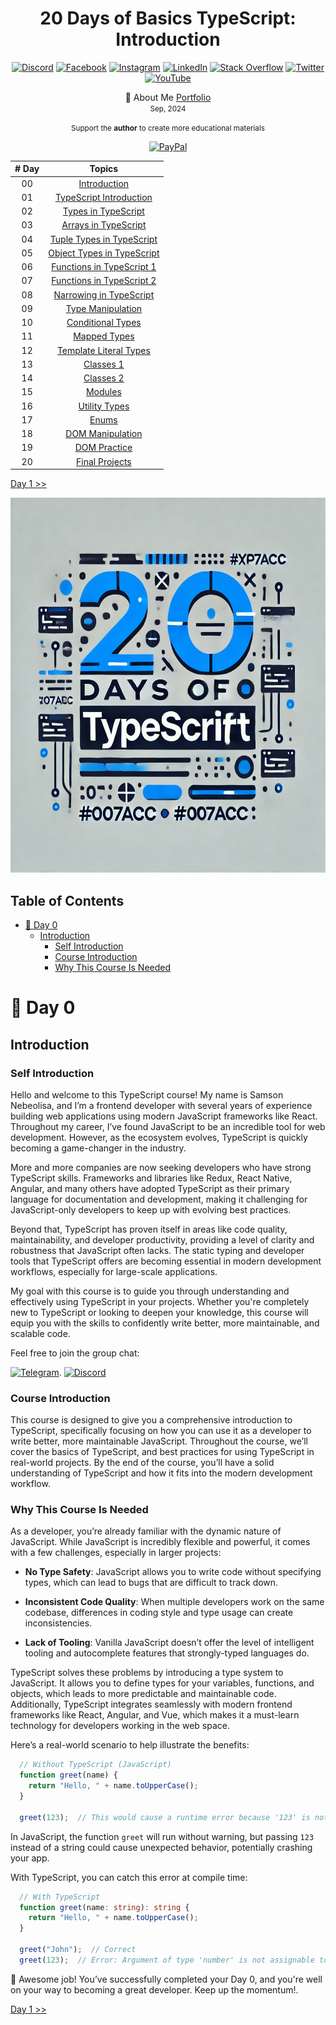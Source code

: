 <div align="center"> 
  <h1>20 Days of Basics TypeScript: Introduction </h1>
</div>

<div align="center"> 

<!-- Social links -->
[![Discord](https://img.shields.io/badge/Discord-%237289DA.svg?logo=discord&logoColor=white)](htttps://discord.gg/Samson#0273) [![Facebook](https://img.shields.io/badge/Facebook-%231877F2.svg?logo=Facebook&logoColor=white)](https://www.facebook.com/chiemezie.nebeolisa/) [![Instagram](https://img.shields.io/badge/Instagram-%23E4405F.svg?logo=Instagram&logoColor=white)](https://www.instagram.com/samson_nebeolisa/) [![LinkedIn](https://img.shields.io/badge/LinkedIn-%230077B5.svg?logo=linkedin&logoColor=white)](https://www.linkedin.com/in/chiemezie-samson-nebeolisa-32897310b/) [![Stack Overflow](https://img.shields.io/badge/-Stackoverflow-FE7A16?logo=stack-overflow&logoColor=white)](https://stackoverflow.com/users/20653301/nebeolisa-chiemezie-samson) [![Twitter](https://img.shields.io/badge/Twitter-%231DA1F2.svg?logo=Twitter&logoColor=white)](https://twitter.com/SamsonChiemezie) [![YouTube](https://img.shields.io/badge/YouTube-%23FF0000.svg?logo=YouTube&logoColor=white)](https://myaccount.google.com/u/0/?utm_source=YouTubeWeb&tab=rk&utm_medium=act&tab=rk&hl=en) 

<!-- Portfolio -->
 📰 About Me [Portfolio](https://www.nebe-samson.com/)
 <br/>
  <small>Sep, 2024</small>

  <p>
    <small>Support the <strong>author</strong> to create more educational materials</small>
     <br/>
     
  [![PayPal](https://img.shields.io/badge/PayPal-00457C?logo=paypal&logoColor=white)](https://paypal.me/ChiemezieSamson?country.x=KR&locale.x=en_US)
  </p>
</div>


|       # Day       |                               Topics                                    |
|:-----------------:| :----------------------------------------------------------------------:|
|         00        |                   [Introduction](./README.md#-day-0)                    |
|         01        |  [TypeScript Introduction](./src/Day1_TypeScript_Introduction/Day1.md)  |
|         02        |            [Types in TypeScript](./src/Day2_Types/Day2.md)              |
|         03        |         [Arrays in TypeScript](./src/Day3_Array_Type/Day3.md)           |
|         04        |         [Tuple Types in TypeScript](./src/Day4_Tuple/Day4.md)           |
|         05        |        [Object Types in TypeScript](./src/Day5_Objects/Day5.md)         |
|         06        |       [Functions in TypeScript 1](./src/Day6_Functions_1/Day6.md)       |
|         07        |       [Functions in TypeScript 2](./src/Day7_Functions_2/Day7.md)       |
|         08        |         [Narrowing in TypeScript](./src/Day8_Narrowing/Day8.md)         |
|         09        |        [Type Manipulation](./src/Day9_Type_Manipulation/Day9.md)        |
|         10        |      [Conditional Types](./src/Day10_Conditional_Types/Day10.md)        |
|         11        |            [Mapped Types](./src/Day11_Mapped_Types/Day11.md)            |
|         12        |  [Template Literal Types](./src/Day12_Template_Literal_Types/Day12.md)  |
|         13        |              [Classes 1](./src/Day13_Classes_1/Day13.md)                |
|         14        |              [Classes 2](./src/Day14_Classes_2/Day14.md)                |
|         15        |                [Modules](./src/Day15_Modules/Day15.md)                  |
|         16        |          [Utility Types](./src/Day16_Utility_Types/Day16.md)            |
|         17        |                   [Enums](./src/Day17_Enums/Day17.md)                   |
|         18        |       [DOM Manipulation](./src/Day18_DOM_Manipulation/Day18.md)         |
|         19        |           [DOM Practice](./src/Day19_Dom_Practice/Day19.md)             |
|         20        |         [Final Projects](./src/Day20_Final_Project/Day20.md)            |



[Day 1 >>](./src/Day1_TypeScript_Introduction/Day1.md)

<div align="center"> 
  <a class="header-image" target="_blank" href="./src/Asset/images/Days/Day_0.webp">
    <img alt="Typescript image" src="./src/Asset/images/Days/Day_0.webp" width="100%" height="600px">
  </a>
</div>

## Table of Contents

- [📔 Day 0](#-day-0)
  - [Introduction](#introduction)
    - [Self Introduction](#self-introduction)
    - [Course Introduction](#course-introduction)
    - [Why This Course Is Needed](#why_this-course-is-needed)


# 📔 Day 0

## Introduction

### Self Introduction

Hello and welcome to this TypeScript course! My name is Samson Nebeolisa, and I’m a frontend developer with several years of experience building web applications using modern JavaScript frameworks like React. Throughout my career, I’ve found JavaScript to be an incredible tool for web development. However, as the ecosystem evolves, TypeScript is quickly becoming a game-changer in the industry.

More and more companies are now seeking developers who have strong TypeScript skills. Frameworks and libraries like Redux, React Native, Angular, and many others have adopted TypeScript as their primary language for documentation and development, making it challenging for JavaScript-only developers to keep up with evolving best practices.

Beyond that, TypeScript has proven itself in areas like code quality, maintainability, and developer productivity, providing a level of clarity and robustness that JavaScript often lacks. The static typing and developer tools that TypeScript offers are becoming essential in modern development workflows, especially for large-scale applications.

My goal with this course is to guide you through understanding and effectively using TypeScript in your projects. Whether you're completely new to TypeScript or looking to deepen your knowledge, this course will equip you with the skills to confidently write better, more maintainable, and scalable code.

Feel free to join the group chat: 

[![Telegram](https://img.shields.io/badge/Telegram-%230077B5.svg?logo=telegram&logoColor=white)](https://t.me/+RJdqfTtxbGIzYWY1).
[![Discord](https://img.shields.io/badge/Discord-%237289DA.svg?logo=discord&logoColor=white)](https://discord.gg/aSJ6c7Cq)

### Course Introduction

This course is designed to give you a comprehensive introduction to TypeScript, specifically focusing on how you can use it as a developer to write better, more maintainable JavaScript. Throughout the course, we’ll cover the basics of TypeScript, and best practices for using TypeScript in real-world projects. By the end of the course, you’ll have a solid understanding of TypeScript and how it fits into the modern development workflow.

### Why This Course Is Needed

As a developer, you’re already familiar with the dynamic nature of JavaScript. While JavaScript is incredibly flexible and powerful, it comes with a few challenges, especially in larger projects:

- __No Type Safety__: JavaScript allows you to write code without specifying types, which can lead to bugs that are difficult to track down.

- __Inconsistent Code Quality__: When multiple developers work on the same codebase, differences in coding style and type usage can create inconsistencies.

- __Lack of Tooling__: Vanilla JavaScript doesn’t offer the level of intelligent tooling and autocomplete features that strongly-typed languages do.

TypeScript solves these problems by introducing a type system to JavaScript. It allows you to define types for your variables, functions, and objects, which leads to more predictable and maintainable code. Additionally, TypeScript integrates seamlessly with modern frontend frameworks like React, Angular, and Vue, which makes it a must-learn technology for developers working in the web space.

Here’s a real-world scenario to help illustrate the benefits:

```ts
  // Without TypeScript (JavaScript)
  function greet(name) {
    return "Hello, " + name.toUpperCase();
  }

  greet(123);  // This would cause a runtime error because '123' is not a string.
```

In JavaScript, the function `greet` will run without warning, but passing `123` instead of a string could cause unexpected behavior, potentially crashing your app.

With TypeScript, you can catch this error at compile time:

```ts
  // With TypeScript
  function greet(name: string): string {
    return "Hello, " + name.toUpperCase();
  }

  greet("John");  // Correct
  greet(123);  // Error: Argument of type 'number' is not assignable to parameter of type 'string'.
```

🌟 Awesome job! You’ve successfully completed your Day 0, and you're well on your way to becoming a great developer. Keep up the momentum!.

[Day 1 >>](./src/Day1_TypeScript_Introduction/Day1.md)